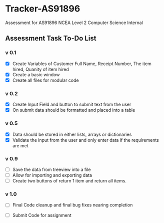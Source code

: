 # Tracker-AS91896
Assessment for AS91896 NCEA Level 2 Computer Science Internal

## Assessment Task To-Do List
### v 0.1
- [X] Create Variables of
	Customer Full Name, Receipt Number, The item hired, Quanity of item hired
- [X] Create a basic window
- [X] Create all files for modular code
### v 0.2
- [X] Create Input Field and button to submit text from the user
- [X] On submit data should be formatted and placed into a table
### v 0.5
- [X] Data should be stored in either lists, arrays or dictionaries
- [X] Validate the input from the user and only enter data if the requirements are met
### v 0.9
- [ ] Save the data from treeview into a file
- [ ] Allow for importing and exporting data
- [ ] Create two buttons of return 1 item and return all items.
### v 1.0
- [ ] Final Code cleanup and final bug fixes nearing completion
- [ ] Submit Code for assignment

